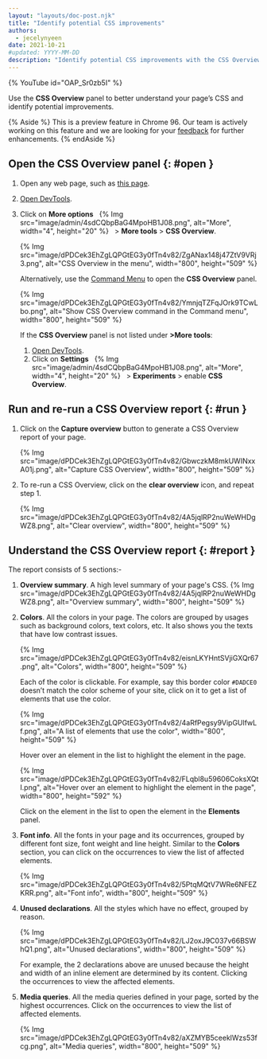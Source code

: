 ```yaml
---
layout: "layouts/doc-post.njk"
title: "Identify potential CSS improvements"
authors:
  - jecelynyeen
date: 2021-10-21
#updated: YYYY-MM-DD
description: "Identify potential CSS improvements with the CSS Overview panel."
---
```


{% YouTube id="OAP_Sr0zb5I" %}

Use the **CSS Overview** panel to better understand your page’s CSS and identify potential improvements.

{% Aside %}
This is a preview feature in Chrome 96. Our team is actively working on this feature and we are looking for your [feedback](https://goo.gle/css-overview-feedback) for further enhancements. 
{% endAside %}

## Open the CSS Overview panel {: #open }

1.  Open any web page, such as [this page](/tags/devtools).
2.  [Open DevTools](/docs/devtools/open).
3.  Click on **More options** &nbsp; {% Img src="image/admin/4sdCQbpBaG4MpoHB1J08.png", alt="More", width="4", height="20" %} &nbsp; > **More tools** > **CSS Overview**.

    {% Img src="image/dPDCek3EhZgLQPGtEG3y0fTn4v82/ZgANax148j47ZtV9VRj3.png", alt="CSS Overview in the menu", width="800", height="509" %}

    Alternatively, use the [Command Menu](/docs/devtools/command-menu/) to open the **CSS Overview** panel.

    {% Img src="image/dPDCek3EhZgLQPGtEG3y0fTn4v82/YmnjqTZFqJOrk9TCwLbo.png", alt="Show CSS Overview command in the Command menu", width="800", height="509" %}

     If the **CSS Overview** panel is not listed under **>More tools**:
    
    1. [Open DevTools](/docs/devtools/open).
    2. Click on **Settings** &nbsp; {% Img src="image/admin/4sdCQbpBaG4MpoHB1J08.png", alt="More", width="4", height="20" %} &nbsp; > **Experiments** > enable **CSS Overview**.


## Run and re-run a CSS Overview report {: #run }

1.  Click on the **Capture overview** button to generate a CSS Overview report of your page.

    {% Img src="image/dPDCek3EhZgLQPGtEG3y0fTn4v82/GbwczkM8mkUWINxxA01j.png", alt="Capture CSS Overview", width="800", height="509" %}

2.  To re-run a CSS Overview, click on the **clear overview** icon, and repeat step 1.

    {% Img src="image/dPDCek3EhZgLQPGtEG3y0fTn4v82/4A5jqlRP2nuWeWHDgWZ8.png", alt="Clear overview", width="800", height="509" %}


## Understand the CSS Overview report {: #report }

The report consists of 5 sections:-

1. **Overview summary**. A high level summary of your page's CSS.
    {% Img src="image/dPDCek3EhZgLQPGtEG3y0fTn4v82/4A5jqlRP2nuWeWHDgWZ8.png", alt="Overview summary", width="800", height="509" %}
2. **Colors**. All the colors in your page. The colors are grouped by usages such as background colors, text colors, etc. It also shows you the texts that have low contrast issues.
    
    {% Img src="image/dPDCek3EhZgLQPGtEG3y0fTn4v82/eisnLKYHntSVjiGXQr67.png", alt="Colors", width="800", height="509" %}
  
    Each of the color is clickable. For example, say this border color `#DADCE0` doesn’t match the color scheme of your site, click on it to get a list of elements that use the color. 
  
    {% Img src="image/dPDCek3EhZgLQPGtEG3y0fTn4v82/4aRfPegsy9VipGUlfwLf.png", alt="A list of elements that use the color", width="800", height="509" %}
  
    Hover over an element in the list to highlight the element in the page.
  
    {% Img src="image/dPDCek3EhZgLQPGtEG3y0fTn4v82/FLqbl8u59606CoksXQtI.png", alt="Hover over an element to highlight the element in the page", width="800", height="592" %}

    Click on the element in the list to open the element in the **Elements** panel.

3. **Font info**. All the fonts in your page and its occurrences, grouped by different font size, font weight and line height. Similar to the **Colors** section, you can click on the occurrences to view the list of affected elements.

    {% Img src="image/dPDCek3EhZgLQPGtEG3y0fTn4v82/5PtqMQtV7WRe6NFEZKRR.png", alt="Font info", width="800", height="509" %}

4. **Unused declarations**. All the styles which have no effect, grouped by reason. 

    {% Img src="image/dPDCek3EhZgLQPGtEG3y0fTn4v82/LJ2oxJ9C037v66BSWhQ1.png", alt="Unused declarations", width="800", height="509" %}

    For example, the 2 declarations above are unused because the height and width of an inline element are determined by its content. Clicking the occurrences to view the affected elements. 

5. **Media queries**. All the media queries defined in your page, sorted by the highest occurrences. Click on the occurrences to view the list of affected elements.

    {% Img src="image/dPDCek3EhZgLQPGtEG3y0fTn4v82/aXZMYB5ceeklWzs53fcg.png", alt="Media queries", width="800", height="509" %}

